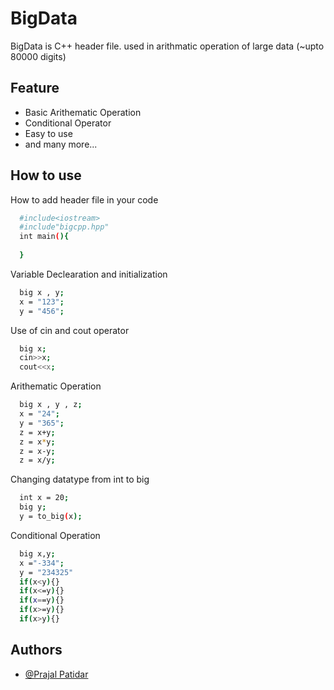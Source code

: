 


# BigData

BigData is C++ header file. used in arithmatic operation of large data (~upto 80000 digits)

  

## Feature

- Basic Arithematic Operation
- Conditional Operator
- Easy to use
- and many more...

  
## How to use

How to add header file in your code

```bash
  #include<iostream>
  #include"bigcpp.hpp"
  int main(){
  
  }
```

Variable Declearation and initialization

```bash
  big x , y;
  x = "123";
  y = "456";
```

Use of cin and cout operator

```bash
  big x;
  cin>>x;
  cout<<x;
```

Arithematic Operation

```bash
  big x , y , z;
  x = "24";
  y = "365";
  z = x+y;
  z = x*y;
  z = x-y;
  z = x/y;
```

Changing datatype from int to big

```bash
  int x = 20;
  big y;
  y = to_big(x);
```

Conditional Operation

```bash
  big x,y;
  x ="-334";
  y = "234325"
  if(x<y){}
  if(x<=y){}
  if(x==y){}
  if(x>=y){}
  if(x>y){}
```

  ## Authors

- [@Prajal Patidar](https://www.github.com/prajalpatidar06)

